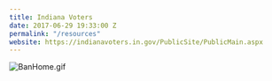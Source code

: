 ```yaml
---
title: Indiana Voters
date: 2017-06-29 19:33:00 Z
permalink: "/resources"
website: https://indianavoters.in.gov/PublicSite/PublicMain.aspx
---
```


![BanHome.gif](/uploads/BanHome.gif)